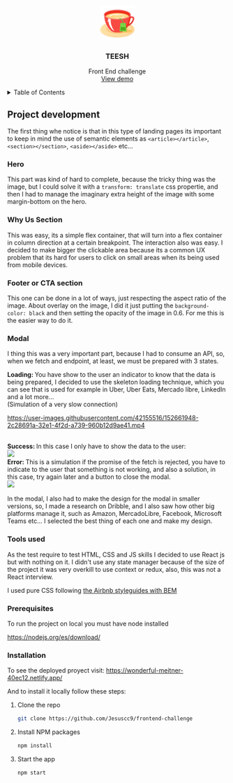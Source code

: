 <div id="top"></div>

<br />
<div align="center">
  <a href="https://github.com/othneildrew/Best-README-Template">
    <img src="public/favicon.png" alt="Logo" width="80" height="80">
  </a>

  <h3 align="center">TEESH</h3>

  <p align="center">
    Front End challenge
    <br />
    <a href="https://wonderful-meitner-40ec12.netlify.app/">View demo</a>
  </p>
</div>

<!-- TABLE OF CONTENTS -->
<details>
  <summary>Table of Contents</summary>
  <ol>
    <li>
      <a href="#project-development">Project development</a>
    </li>
    <li>
      <a href="#getting-started">Getting Started</a>
      <ul>
        <li><a href="#prerequisites">Prerequisites</a></li>
        <li><a href="#installation">Installation</a></li>
      </ul>
    </li>
    <li><a href="#usage">Usage</a></li>
  </ol>
</details>

<!-- ABOUT THE PROJECT -->

## Project development

The first thing whe notice is that in this type of landing pages its important to keep in mind the use of semantic elements as `<article></article>`, `<section></section>`, `<aside></aside>` etc...

### Hero

This part was kind of hard to complete, because the tricky thing was the image, but I could solve it with a `transform: translate` css propertie, and then I had to manage the imaginary extra height of the image with some margin-bottom on the hero.

### Why Us Section

This was easy, its a simple flex container, that will turn into a flex container in column direction at a certain breakpoint. The interaction also was easy. I decided to make bigger the clickable area because its a common UX problem that its hard for users to click on small areas when its being used from mobile devices.

### Footer or CTA section

This one can be done in a lot of ways, just respecting the aspect ratio of the image. About overlay on the image, I did it just putting the `background-color: black` and then setting the opacity of the image in 0.6. For me this is the easier way to do it.

### Modal

I thing this was a very important part, because I had to consume an API, so, when we fetch and endpoint, at least, we must be prepared with 3 states.

<strong>Loading: </strong>
You have show to the user an indicator to know that the data is being prepared, I decided to use the skeleton loading technique, which you can see that is used for example in Uber, Uber Eats, Mercado libre, LinkedIn and a lot more...<br/>
(Simulation of a very slow connection)

https://user-images.githubusercontent.com/42155516/152661948-2c28691a-32e1-4f2d-a739-960b12d9ae41.mp4

<br/>
<strong>Success: </strong> In this case I only have to show the data to the user:
<br />
<img src="https://awesomescreenshot.s3.amazonaws.com/image/2541708/21614666-adf2ed79d654668f2c05cab047b0e434.png?X-Amz-Algorithm=AWS4-HMAC-SHA256&X-Amz-Credential=AKIAJSCJQ2NM3XLFPVKA%2F20220205%2Fus-east-1%2Fs3%2Faws4_request&X-Amz-Date=20220205T230846Z&X-Amz-Expires=28800&X-Amz-SignedHeaders=host&X-Amz-Signature=ff3ff4127d216a5904a6cdc289d8b90e4d34bf73778e8a03de6507a69ea41cc4" width='800' />
<br/>
<strong>Error: </strong>
This is a simulation if the promise of the fetch is rejected, you have to indicate to the user that something is not working, and also a solution, in this case, try again later and a button to close the modal.
<br/>
<img src="https://awesomescreenshot.s3.amazonaws.com/image/2541708/21614690-7b1f202895ed53e69e4473e8cc7e3081.png?X-Amz-Algorithm=AWS4-HMAC-SHA256&X-Amz-Credential=AKIAJSCJQ2NM3XLFPVKA%2F20220205%2Fus-east-1%2Fs3%2Faws4_request&X-Amz-Date=20220205T231001Z&X-Amz-Expires=28800&X-Amz-SignedHeaders=host&X-Amz-Signature=8598543d31ac058fc172f8c90a4bf74d6c325ac7f5cde38cfba85e279e3fd427" width='800' />
<br/>

In the modal, I also had to make the design for the modal in smaller versions, so, I made a research on Dribble, and I also saw how other big platforms manage it, such as Amazon, MercadoLibre, Facebook, Microsoft Teams etc... I selected the best thing of each one and make my design.

### Tools used

As the test require to test HTML, CSS and JS skills I decided to use React js but with nothing on it.
I didn't use any state manager because of the size of the project it was very overkill to use context or redux, also, this was not a React interview.

I used pure CSS following <a href="https://github.com/airbnb/css">the Airbnb styleguides with BEM</a>

### Prerequisites

To run the project on local you must have node installed

https://nodejs.org/es/download/

### Installation

To see the deployed proyect visit:
https://wonderful-meitner-40ec12.netlify.app/

And to install it locally follow these steps:

1. Clone the repo
   ```sh
   git clone https://github.com/Jesuscc9/frontend-challenge
   ```
2. Install NPM packages
   ```sh
   npm install
   ```
3. Start the app
   ```sh
   npm start
   ```
